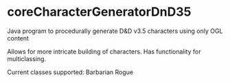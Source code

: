 # coreCharacterGeneratorDnD35
Java program to procedurally generate D&amp;D v3.5 characters using only OGL content

Allows for more intricate building of characters. 
Has functionality for multiclassing. 

Current classes supported:
Barbarian
Rogue
